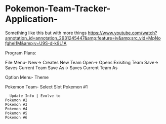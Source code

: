 # Pokemon-Team-Tracker-Application-
Something like this but with more things https://www.youtube.com/watch?annotation_id=annotation_2931245447&amp;feature=iv&amp;src_vid=MpNofghei1M&amp;v=U9S-d-k9L1A

Program Plans:

File Menu-
 New-> Creates New Team
 Open-> Opens Exisiting Team
 Save-> Saves Current Team
 Save As-> Saves Current Team As <Name>

Option Menu-
  Theme
 
Pokemon Team-
  Select Slot
    Pokemon #1
      
      
      Update Info | Evolve to
    Pokemon #2
    Pokemon #3
    Pokemon #4
    Pokemon #5
    Pokemon #6



